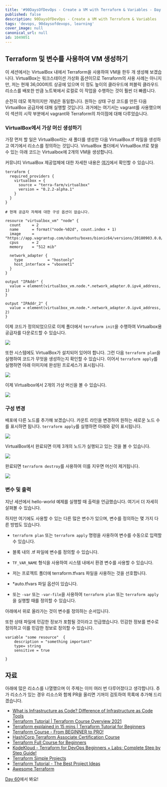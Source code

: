 ```yaml
---
title: '#90DaysOfDevOps - Create a VM with Terraform & Variables - Day 59'
published: false
description: 90DaysOfDevOps - Create a VM with Terraform & Variables
tags: 'devops, 90daysofdevops, learning'
cover_image: null
canonical_url: null
id: 1049051
---
```


## Terraform 및 변수를 사용하여 VM 생성하기

이 세션에서는 VirtualBox 내에서 Terraform을 사용하여 VM을 한두 개 생성해 보겠습니다. VirtualBox는 워크스테이션 가상화 옵션이므로 Terraform의 사용 사례는 아니지만, 저는 현재 36,000피트 상공에 있으며 이 정도 높이의 클라우드에 퍼블릭 클라우드 리소스를 배포한 만큼 노트북에서 로컬로 이 작업을 수행하는 것이 훨씬 더 빠릅니다.

순전히 데모 목적이지만 개념은 동일합니다. 원하는 상태 구성 코드를 만든 다음 VirtualBox 공급자에 대해 실행할 것입니다. 과거에는 여기서는 vagrant를 사용했으며 이 섹션의 시작 부분에서 vagrant와 Terraform의 차이점에 대해 다루었습니다.

### VirtualBox에서 가상 머신 생성하기

가장 먼저 할 일은 VirtualBox라는 새 폴더를 생성한 다음 VirtualBox.tf 파일을 생성하고 여기에서 리소스를 정의하는 것입니다. VirtualBox 폴더에서 VirtualBox.tf로 찾을 수 있는 아래 코드는 Virtualbox에 2개의 VM을 생성합니다.

커뮤니티 VirtualBox 제공업체에 대한 자세한 내용은 [여기](https://registry.terraform.io/providers/terra-farm/virtualbox/latest/docs/resources/vm)에서 확인할 수 있습니다.

```
terraform {
  required_providers {
    virtualbox = {
      source = "terra-farm/virtualbox"
      version = "0.2.2-alpha.1"
    }
  }
}

# 현재 공급자 자체에 대한 구성 옵션이 없습니다.

resource "virtualbox_vm" "node" {
  count     = 2
  name      = format("node-%02d", count.index + 1)
  image     = "https://app.vagrantup.com/ubuntu/boxes/bionic64/versions/20180903.0.0/providers/virtualbox.box"
  cpus      = 2
  memory    = "512 mib"

  network_adapter {
    type           = "hostonly"
    host_interface = "vboxnet1"
  }
}

output "IPAddr" {
  value = element(virtualbox_vm.node.*.network_adapter.0.ipv4_address, 1)
}

output "IPAddr_2" {
  value = element(virtualbox_vm.node.*.network_adapter.0.ipv4_address, 2)
}

```

이제 코드가 정의되었으므로 이제 폴더에서 `terraform init`을 수행하여 Virtualbox용 공급자를 다운로드할 수 있습니다.

![](/2022/Days/Images/Day59_IAC1.png)

또한 시스템에도 VirtualBox가 설치되어 있어야 합니다. 그런 다음 `terraform plan`을 실행하여 코드가 무엇을 생성하는지 확인할 수 있습니다. 이어서 `terraform apply`를 실행하면 아래 이미지에 완성된 프로세스가 표시됩니다.

![](/2022/Days/Images/Day59_IAC2.png)

이제 Virtualbox에서 2개의 가상 머신을 볼 수 있습니다.

![](/2022/Days/Images/Day59_IAC3.png)

### 구성 변경

배포에 다른 노드를 추가해 보겠습니다. 카운트 라인을 변경하여 원하는 새로운 노드 수를 표시하면 됩니다. `terraform apply`를 실행하면 아래와 같이 표시됩니다.

![](/2022/Days/Images/Day59_IAC4.png)

VirtualBox에서 완료되면 이제 3개의 노드가 실행되고 있는 것을 볼 수 있습니다.

![](/2022/Days/Images/Day59_IAC5.png)

완료되면 `terraform destroy`를 사용하여 이를 지우면 머신이 제거됩니다.

![](/2022/Days/Images/Day59_IAC6.png)

### 변수 및 출력

지난 세션에서 hello-world 예제를 실행할 때 출력을 언급했습니다. 여기서 더 자세히 살펴볼 수 있습니다.

하지만 여기에도 사용할 수 있는 다른 많은 변수가 있으며, 변수를 정의하는 몇 가지 다른 방법도 있습니다.

- `terraform plan` 또는 `terraform apply` 명령을 사용하여 변수를 수동으로 입력할 수 있습니다.

- 블록 내의 .tf 파일에 변수를 정의할 수 있습니다.

- `TF_VAR_NAME` 형식을 사용하여 시스템 내에서 환경 변수를 사용할 수 있습니다.

- 저는 프로젝트 폴더에 terraform.tfvars 파일을 사용하는 것을 선호합니다.

- \*auto.tfvars 파일 옵션이 있습니다.

- 또는 `-var` 또는 `-var-file`을 사용하여 `terraform plan` 또는 `terraform apply`을 실행할 때를 정의할 수 있습니다.

아래에서 위로 올라가는 것이 변수를 정의하는 순서입니다.

또한 상태 파일에 민감한 정보가 포함될 것이라고 언급했습니다. 민감한 정보를 변수로 정의하고 이를 민감한 정보로 정의할 수 있습니다.

```
variable "some resource"  {
    description = "something important"
    type= string
    sensitive = true

}
```

## 자료

아래에 많은 리소스를 나열했으며 이 주제는 이미 여러 번 다루어졌다고 생각합니다. 추가 리소스가 있는 경우 리소스와 함께 PR을 올리면 기꺼이 검토하여 목록에 추가해 드리겠습니다.

- [What is Infrastructure as Code? Difference of Infrastructure as Code Tools](https://www.youtube.com/watch?v=POPP2WTJ8es)
- [Terraform Tutorial | Terraform Course Overview 2021](https://www.youtube.com/watch?v=m3cKkYXl-8o)
- [Terraform explained in 15 mins | Terraform Tutorial for Beginners](https://www.youtube.com/watch?v=l5k1ai_GBDE)
- [Terraform Course - From BEGINNER to PRO!](https://www.youtube.com/watch?v=7xngnjfIlK4&list=WL&index=141&t=16s)
- [HashiCorp Terraform Associate Certification Course](https://www.youtube.com/watch?v=V4waklkBC38&list=WL&index=55&t=111s)
- [Terraform Full Course for Beginners](https://www.youtube.com/watch?v=EJ3N-hhiWv0&list=WL&index=39&t=27s)
- [KodeKloud - Terraform for DevOps Beginners + Labs: Complete Step by Step Guide!](https://www.youtube.com/watch?v=YcJ9IeukJL8&list=WL&index=16&t=11s)
- [Terraform Simple Projects](https://terraform.joshuajebaraj.com/)
- [Terraform Tutorial - The Best Project Ideas](https://www.youtube.com/watch?v=oA-pPa0vfks)
- [Awesome Terraform](https://github.com/shuaibiyy/awesome-terraform)

[Day 60](day60.md)에서 봐요!
